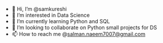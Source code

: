 - 👋 Hi, I’m @samkureshi
- 👀 I’m interested in Data Science
- 🌱 I’m currently learning Python and SQL
- 💞️ I’m looking to collaborate on Python small projects for DS
- 📫 How to reach me @salman.naeem7007@gmail.com

<!---
samkureshi/samkureshi is a ✨ special ✨ repository because its `README.md` (this file) appears on your GitHub profile.
You can click the Preview link to take a look at your changes.
--->

